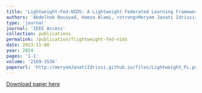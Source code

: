 ```yaml
---
title: 'Lightweight-Fed-NIDS: A Lightweight Federated Learning Framework for Enhanced Network Intrusion Detection System'
authors: 'Abdelhak Bouayad, Hamza Alami, <strong>Meryem Janati Idrissi</strong> and Ismail Berrada'
type: 'journal'
journal: 'IEEE Access'
collection: publications
permalink: /publication/flightweight-fed-nids
date: 2023-11-08
year: 2024
pages: '1-1'
volume: '2169-3536'
paperurl: 'http://meryemJanatiIdrissi.github.io/files/Lightweight_FL.pdf'
---
```


[Download paper here](http://meryemJanatiIdrissi.github.io/files/Lightweight_FL.pdf)